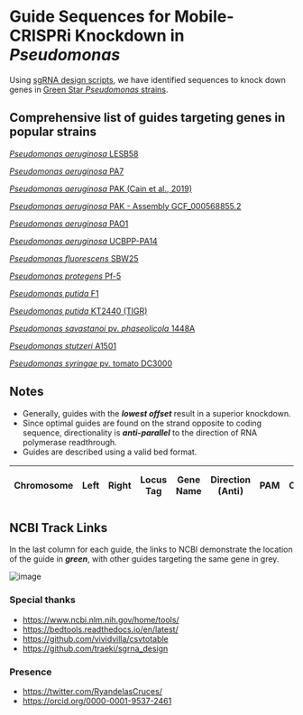 # Guide Sequences for Mobile-CRISPRi Knockdown in *Pseudomonas*
Using [sgRNA design scripts](https://github.com/ryandward/sgrna_design), we have identified sequences to knock down genes in [Green Star *Pseudomonas* strains](https://pseudomonas.com/strain/list). 

## Comprehensive list of guides targeting genes in popular strains
[*Pseudomonas aeruginosa* LESB58](https://ryandward.github.io/Pseudomonas_sgRNA/Pseudomonas_aeruginosa_LESB58.html)

[*Pseudomonas aeruginosa* PA7](https://ryandward.github.io/Pseudomonas_sgRNA/Pseudomonas_aeruginosa_PA7.html)

[*Pseudomonas aeruginosa* PAK (Cain et al., 2019)](https://ryandward.github.io/Pseudomonas_sgRNA/Pseudomonas_aeruginosa_PAK_Cain.html)

[*Pseudomonas aeruginosa* PAK - Assembly GCF_000568855.2](https://ryandward.github.io/Pseudomonas_sgRNA/Pseudomonas_aeruginosa_PAK_UT_Austin.html)

[*Pseudomonas aeruginosa* PAO1](https://ryandward.github.io/Pseudomonas_sgRNA/Pseudomonas_aeruginosa_PAO1.html)

[*Pseudomonas aeruginosa* UCBPP-PA14](https://ryandward.github.io/Pseudomonas_sgRNA/Pseudomonas_aeruginosa_UCBPP-PA14.html)

[*Pseudomonas fluorescens* SBW25](https://ryandward.github.io/Pseudomonas_sgRNA/Pseudomonas_fluorescens_SBW25.html)

[*Pseudomonas protegens* Pf-5](https://ryandward.github.io/Pseudomonas_sgRNA/Pseudomonas_protegens_Pf-5.html)

[*Pseudomonas putida* F1](https://ryandward.github.io/Pseudomonas_sgRNA/Pseudomonas_putida_F1.html)

[*Pseudomonas putida* KT2440 (TIGR)](https://ryandward.github.io/Pseudomonas_sgRNA/Pseudomonas_putida_KT2440.html)

[*Pseudomonas savastanoi* pv. *phaseolicola* 1448A](https://ryandward.github.io/Pseudomonas_sgRNA/Pseudomonas_savastanoi_pv_phaseolicola_1448A.html)

[*Pseudomonas stutzeri* A1501](https://ryandward.github.io/Pseudomonas_sgRNA/Pseudomonas_stutzeri_A1501.html)

[*Pseudomonas syringae* pv. tomato DC3000](https://ryandward.github.io/Pseudomonas_sgRNA/Pseudomonas_syringae_pv_tomato.html)
 
 
## Notes
* Generally, guides with the _**lowest offset**_ result in a superior knockdown. 
* Since optimal guides are found on the strand opposite to coding sequence, directionality is _**anti-parallel**_ to the direction of RNA polymerase readthrough.
* Guides are described using a valid bed format.

| Chromosome | Left |	Right |	Locus Tag |	Gene Name |	Direction (Anti) | PAM	| Offset | Target |	Top Oligo	| Bottom Oligo | NCBI Track URL |
|------------|------|-------|-----------|-----------|------------------|------|--------|--------|-----------|--------------|----------------|

## NCBI Track Links

In the last column for each guide, the links to NCBI demonstrate the location of the guide in _**green**_, with other guides targeting the same gene in grey.

![image](https://user-images.githubusercontent.com/6970996/120503136-a4a24a80-c388-11eb-943c-06d46027b75e.png)

### Special thanks
* https://www.ncbi.nlm.nih.gov/home/tools/
* https://bedtools.readthedocs.io/en/latest/
* https://github.com/vividvilla/csvtotable
* https://github.com/traeki/sgrna_design

### Presence
* https://twitter.com/RyandelasCruces/
* https://orcid.org/0000-0001-9537-2461

